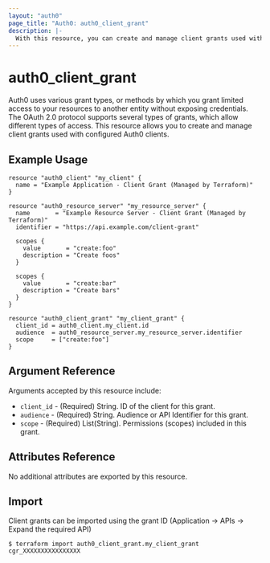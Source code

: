 ```yaml
---
layout: "auth0"
page_title: "Auth0: auth0_client_grant"
description: |-
  With this resource, you can create and manage client grants used with configured Auth0 clients.
---
```


# auth0_client_grant

Auth0 uses various grant types, or methods by which you grant limited access to your resources to another entity without
exposing credentials. The OAuth 2.0 protocol supports several types of grants, which allow different types of access.
This resource allows you to create and manage client grants used with configured Auth0 clients.

## Example Usage

```hcl
resource "auth0_client" "my_client" {
  name = "Example Application - Client Grant (Managed by Terraform)"
}

resource "auth0_resource_server" "my_resource_server" {
  name       = "Example Resource Server - Client Grant (Managed by Terraform)"
  identifier = "https://api.example.com/client-grant"

  scopes {
    value       = "create:foo"
    description = "Create foos"
  }

  scopes {
    value       = "create:bar"
    description = "Create bars"
  }
}

resource "auth0_client_grant" "my_client_grant" {
  client_id = auth0_client.my_client.id
  audience  = auth0_resource_server.my_resource_server.identifier
  scope     = ["create:foo"]
}
```

## Argument Reference

Arguments accepted by this resource include:

* `client_id` - (Required) String. ID of the client for this grant.
* `audience` - (Required) String. Audience or API Identifier for this grant.
* `scope` - (Required) List(String). Permissions (scopes) included in this grant.

## Attributes Reference

No additional attributes are exported by this resource.

## Import

Client grants can be imported using the grant ID (Application -> APIs -> Expand the required API)

```shell
$ terraform import auth0_client_grant.my_client_grant cgr_XXXXXXXXXXXXXXXX
```
